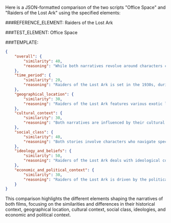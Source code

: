 Here is a JSON-formatted comparison of the two scripts "Office Space" and "Raiders of the Lost Ark" using the specified elements:

###REFERENCE_ELEMENT: Raiders of the Lost Ark

###TEST_ELEMENT: Office Space

###TEMPLATE:

```json
{
    "overall": {
        "similarity": 40,
        "reasoning": "While both narratives revolve around characters challenging the status quo, 'Raiders of the Lost Ark' is an adventure story set in the 1930s with global stakes, whereas 'Office Space' is a satirical comedy set in a 1990s office environment, dealing with personal and professional frustrations."
    },
    "time_period": {
        "similarity": 20,
        "reasoning": "Raiders of the Lost Ark is set in the 1930s, during a time of global exploration and conflict, particularly related to the Nazi threat. In contrast, Office Space is set in the contemporary 1990s, focusing on modern corporate life and its mundane frustrations."
    },
    "geographical_location": {
        "similarity": 30,
        "reasoning": "Raiders of the Lost Ark features various exotic locations such as jungles, deserts, and ancient temples. Office Space is primarily set in an urban office environment in a modern American city. The stark difference in settings significantly affects the narratives and characters' experiences."
    },
    "cultural_context": {
        "similarity": 30,
        "reasoning": "Both narratives are influenced by their cultural contexts. Raiders of the Lost Ark involves archaeological exploration and the Nazi threat, while Office Space deals with the corporate culture and the monotony of office life. The cultural settings impact the characters' lives and actions differently."
    },
    "social_class": {
        "similarity": 40,
        "reasoning": "Both stories involve characters who navigate specific social environments: Indiana Jones as an academic and adventurer and the Office Space characters as middle-class office workers. The social class influences their interactions and personal challenges, though in very different ways."
    },
    "ideology_and_beliefs": {
        "similarity": 50,
        "reasoning": "Raiders of the Lost Ark deals with ideological conflicts related to archaeology and supernatural beliefs. Office Space focuses on personal ideologies about corporate life, freedom, and self-fulfillment. Both explore the characters' belief systems and their impacts on decisions."
    },
    "economic_and_political_context": {
        "similarity": 30,
        "reasoning": "Raiders of the Lost Ark is driven by the political context of Nazi Germany's ambitions, while Office Space is shaped by the economic realities of corporate America in the 1990s. Both contexts create significant obstacles for the characters but differ widely in specifics and scope."
    }
}
```

This comparison highlights the different elements shaping the narratives of both films, focusing on the similarities and differences in their historical context, geographical location, cultural context, social class, ideologies, and economic and political context.